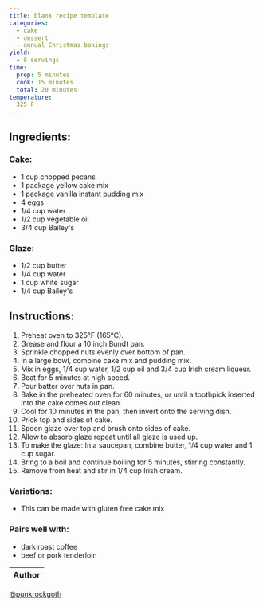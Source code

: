 ```yaml
---
title: blank recipe template
categories:
  - cake
  - dessert
  - annual Christmas bakings
yield:
  - 8 servings
time:  
  prep: 5 minutes
  cook: 15 minutes
  total: 20 minutes
temperature:
  325 F
---
```


## Ingredients:
### Cake:
* 1 cup chopped pecans
* 1 package yellow cake mix
* 1 package vanilla instant pudding mix
* 4 eggs
* 1/4 cup water
* 1/2 cup vegetable oil
* 3/4 cup Bailey's

### Glaze:
* 1/2 cup butter
* 1/4 cup water
* 1 cup white sugar
* 1/4 cup Bailey's
 
## Instructions:
1. Preheat oven to 325°F (165°C).
2. Grease and flour a 10 inch Bundt pan.
3. Sprinkle chopped nuts evenly over bottom of pan.
4. In a large bowl, combine cake mix and pudding mix.
5. Mix in eggs, 1/4 cup water, 1/2 cup oil and 3/4 cup Irish cream liqueur.
6. Beat for 5 minutes at high speed.
7. Pour batter over nuts in pan.
8. Bake in the preheated oven for 60 minutes, or until a toothpick inserted into the cake comes out clean.
9. Cool for 10 minutes in the pan, then invert onto the serving dish.
10. Prick top and sides of cake.
11. Spoon glaze over top and brush onto sides of cake.
12. Allow to absorb glaze repeat until all glaze is used up.
13. To make the glaze: In a saucepan, combine butter, 1/4 cup water and 1 cup sugar.
14. Bring to a boil and continue boiling for 5 minutes, stirring constantly.
15. Remove from heat and stir in 1/4 cup Irish cream.


### Variations:
* This can be made with gluten free cake mix

### Pairs well with:
* dark roast coffee
* beef or pork tenderloin

Author |
------ |
[@punkrockgoth](https://github.com/punkrockgoth)
